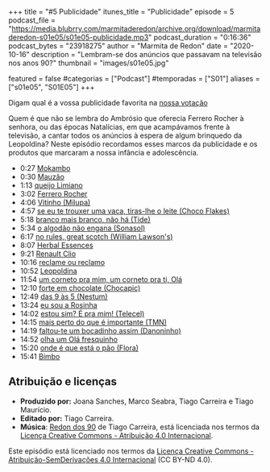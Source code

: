 +++
title = "#5 Publicidade"
itunes_title = "Publicidade"
episode = 5
podcast_file = "https://media.blubrry.com/marmitaderedon/archive.org/download/marmitaderedon-s01e05/s01e05-publicidade.mp3"
podcast_duration = "0:16:36"
podcast_bytes = "23918275"
author = "Marmita de Redon"
date = "2020-10-16"
description = "Lembram-se dos anúncios que passavam na televisão nos anos 90?"
thumbnail = "images/s01e05.jpg"

featured = false
#categorias = ["Podcast"]
#temporadas = ["S01"]
aliases = ["s01e05", "S01E05"]
+++

Digam qual é a vossa publicidade favorita na [nossa votação](https://www.poll-maker.com/poll3169751xc94D9027-98)

Quem é que não se lembra do Ambrósio que oferecia Ferrero Rocher à senhora, 
ou das épocas Natalícias, em que acampávamos frente à televisão, a cantar todos os anúncios à espera de algum brinquedo da Leopoldina? 
Neste episódio recordamos esses marcos da publicidade e os produtos que marcaram a nossa infância e adolescência. 


- 0:27 [Mokambo](https://youtu.be/OQ075GyfHXI)
- 0:30 [Mauzão](https://youtu.be/gc_YDY51-gs)
- 1:13 [queijo Limiano](https://youtu.be/yWV1A4myBMY)
- 3:02 [Ferrero Rocher](https://youtu.be/oSKi309VnG8)
- 4:06 [Vitinho (Milupa)](https://youtu.be/nT5mfFpi1HA)
- 4:57 [se eu te trouxer uma vaca, tiras-lhe o leite (Choco Flakes)](https://youtu.be/Ue9HS2pBshc)
- 5:18 [branco mais branco, não há (Tide)](https://youtu.be/GZd2ycpbGJg)
- 5:34 [o algodão não engana (Sonasol)](https://youtu.be/XzyACQnQ1-M)
- 6:17 [no rules, great scotch (William Lawson's)](https://youtu.be/LsCY7bk8YR0)
- 8:07 [Herbal Essences](https://youtu.be/wLlbFSssYBc)
- 9:21 [Renault Clio](https://youtu.be/qmmBE3axyaA)
- 10:16 [reclame ou reclamo](https://dicionario.priberam.org/reclame)
- 10:52 [Leopoldina](https://youtu.be/OLnPN5Hwf-k?t=20)
- 11:54 [um corneto pra mim, um corneto pra ti, Olá](https://youtu.be/rLXMXlsdoY0)
- 12:10 [forte em chocolate (Chocapic)](https://youtu.be/VeYKqGgkwrI)
- 12:49 [das 9 às 5 (Nestum)](https://youtu.be/BFmbIBQfgeA)
- 13:24 [eu sou a Rosinha](https://youtu.be/cwFUx6CxQLc)
- 14:02 [estou sim? É pra mim! (Telecel)](https://youtu.be/IsQRP8AEGAI)
- 14:15 [mais perto do que é importante (TMN)](https://youtu.be/JgxN22I4T3Q)
- 14:19 [faltou-te um bocadinho assim (Danoninho)](https://youtu.be/EqqEe8p_ADs)
- 14:52 [olha um Olá fresquinho](https://youtu.be/2uYy5Hl14nc)
- 15:20 [onde é que está o pão (Flora)](https://youtu.be/7vZ8mij7Tdg)
- 15:41 [Bimbo](https://youtu.be/CZmyPqzFrDw)




## Atribuição e licenças
- **Produzido por:** Joana Sanches, Marco Seabra, Tiago Carreira e Tiago Maurício.
- **Editado por:** Tiago Carreira.
- **Música**: [Redon dos 90](https://archive.org/details/redon90) de Tiago Carreira, está licenciada nos termos da [Licença Creative Commons - Atribuição 4.0 Internacional](http://creativecommons.org/licenses/by/4.0/).

Este episódio está licenciado nos termos da [Licença Creative Commons - Atribuição-SemDerivações 4.0 Internacional](https://creativecommons.org/licenses/by-nd/4.0/) (CC BY-ND 4.0).


